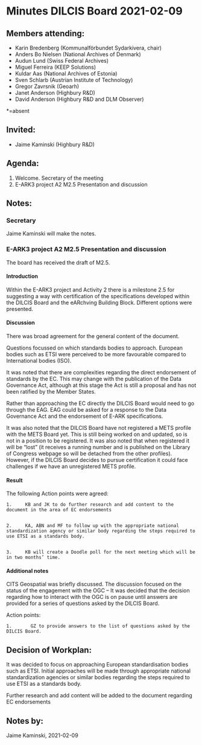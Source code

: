 # **Minutes DILCIS Board 2021-02-09**


## **Members attending:**



*   Karin Bredenberg (Kommunalförbundet Sydarkivera, chair)
*   Anders Bo Nielsen (National Archives of Denmark)
*   Audun Lund (Swiss Federal Archives)
*   Miguel Ferreira (KEEP Solutions)
*   Kuldar Aas (National Archives of Estonia)
*   Sven Schlarb (Austrian Institute of Technology)
*   Gregor Zavrsnik (Geoarh)
*   Janet Anderson (Highbury R&D)
*   David Anderson (Highbury R&D and DLM Observer)

*=absent 


## **Invited:**



*   Jaime Kaminski (Highbury R&D)


## **Agenda:**



1. Welcome. Secretary of the meeting
2. E-ARK3 project A2 M2.5 Presentation and discussion


## **Notes:**

### Secretary

Jaime Kaminski will make the notes.


### E-ARK3 project A2 M2.5 Presentation and discussion

The board has received the draft of M2.5.


#### Introduction

Within the E-ARK3 project and Activity 2 there is a milestone 2.5 for suggesting a way with certification of the specifications developed within the DILCIS Board and the eARchving Building Block. Different options were presented.


#### Discussion

There was broad agreement for the general content of the document.

Questions focussed on which standards bodies to approach. European bodies such as ETSI were perceived to be more favourable compared to International bodies (ISO).

It was noted that there are complexities regarding the direct endorsement of standards by the EC. This may change with the publication of the Data Governance Act, although at this stage the Act is still a proposal and has not been ratified by the Member States.

Rather than approaching the EC directly the DILCIS Board would need to go through the EAG. EAG could be asked for a response to the Data Governance Act and the endorsement of E-ARK specifications.

It was also noted that the DILCIS Board have not registered a METS profile with the METS Board yet. This is still being worked on and updated, so is not in a position to be registered. It was also noted that when registered it will be “lost” (it receives a running number and is published on the Library of Congress webpage so will be detached from the other profiles). However, if the DILCIS Board decides to pursue certification it could face challenges if we have an unregistered METS profile.


#### Result

The following Action points were agreed:


    1.     KB and JK to do further research and add content to the document in the area of EC endorsements


    2.     KA, ABN and MF to follow up with the appropriate national standardization agency or similar body regarding the steps required to use ETSI as a standards body.


    3.     KB will create a Doodle poll for the next meeting which will be in two months’ time.

 


#### Additional notes

CITS Geospatial was briefly discussed. The discussion focused on the status of the engagement with the OGC – It was decided that the decision regarding how to interact with the OGC is on pause until answers are provided for a series of questions asked by the DILCIS Board.

Action points:


    1.       GZ to provide answers to the list of questions asked by the DILCIS Board.


## **Decision of Workplan:**

It was decided to focus on approaching European standardisation bodies such as ETSI. Initial approaches will be made through appropriate national standardization agencies or similar bodies regarding the steps required to use ETSI as a standards body.

Further research and add content will be added to the document regarding EC endorsements


## **Notes by:**

Jaime Kaminski, 2021-02-09
